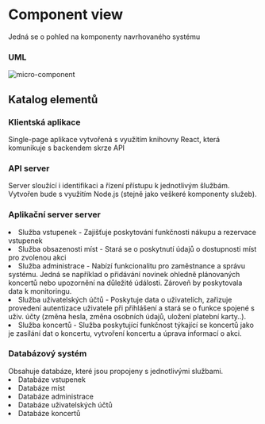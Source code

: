 
<h1>Component view</h1>
Jedná se o pohled na komponenty navrhovaného systému
<h3>UML</h3>

![micro-component](https://user-images.githubusercontent.com/73756512/212968191-d1ff011c-921f-4c30-b6ec-5bc2486a280c.jpg)

<h2>Katalog elementů</h2>

<h3>Klientská aplikace</h5>
<p>Single-page aplikace vytvořená s využitím knihovny React, která komunikuje s backendem skrze API</p>

<h3>API server</h5>
Server sloužící i identifikaci a řízení přístupu k jednotlivým šlužbám. Vytvořen bude s využitím Node.js (stejně jako veškeré komponenty služeb).

<h3>Aplikační server server</h5>

<li>Služba vstupenek - Zajišťuje poskytování funkčnosti nákupu a rezervace vstupenek</li>
<li>Služba obsazenosti míst - Stará se o poskytnutí údajů o dostupnosti míst pro zvolenou akci</li>
<li>Služba administrace - Nabízí funkcionalitu pro zaměstnance a správu systému. Jedná se například o přidávání novinek ohledně plánovaných koncertů nebo upozornění na důležité údálosti. Zároveň by poskytovala data k monitoringu. </li>
<li>Služba uživatelských účtů - Poskytuje data o uživatelích, zařizuje provedení autentizace uživatele při přihlášení a stará se o funkce spojené s uživ. účty (změna hesla, změna osobních údajů, uložení platební karty..). </li>
<li>Služba koncertů - Služba poskytující funkčnost týkající se koncertů jako je zasílání dat o koncertu, vytvoření koncertu a úprava informací o akci.</li>

<h3>Databázový systém</h5>
Obsahuje databáze, které jsou propojeny s jednotlivými službami.
<li>Databáze vstupenek</li>
<li>Databáze míst</li>
<li>Databáze administrace</li>
<li>Databáze uživatelských účtů</li>
<li>Databáze koncertů</li>
